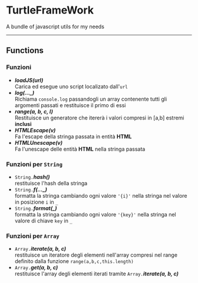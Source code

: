 # TurtleFrameWork
A bundle of javascript utils for my needs
___
## Functions
### Funzioni 
- ***loadJS(url)*** \
  Carica ed esegue uno script localizato dall'`url`
- ***log(..._)*** \
  Richiama `console.log` passandogli un array contenente tutti gli argomenti passati e restituisce il primo di essi
- ***range(a, b, c, l)*** \
  Restituisce un generatore che itererà i valori compresi in [a,b] estremi **inclusi**
- ***HTMLEscape(v)*** \
  Fa l'escape della stringa passata in entità **HTML**
- ***HTMLUnescape(v)*** \
  Fa l'unescape delle entità **HTML** nella stringa passata

### Funzioni per `String`
- `String.`***hash()*** \
  restituisce l'hash della stringa
- `String.`***f(..._)*** \
  formatta la stringa cambiando ogni valore `'{i}'` nella stringa nel valore in posizione `i` in `_`
- `String.`***format(_)*** \
  formatta la stringa cambiando ogni valore `'{key}'` nella stringa nel valore di chiave `key` in `_`

### Funzioni per `Array`
- `Array.`***iterate(a, b, c)*** \
  restituisce un iteratore degli elementi nell'array compresi nel range definito dalla funzione `range(a,b,c,this.length)`
- `Array.`***get(a, b, c)*** \
  restituisce l'array degli elementi iterati tramite `Array.`***iterate(a, b, c)***
